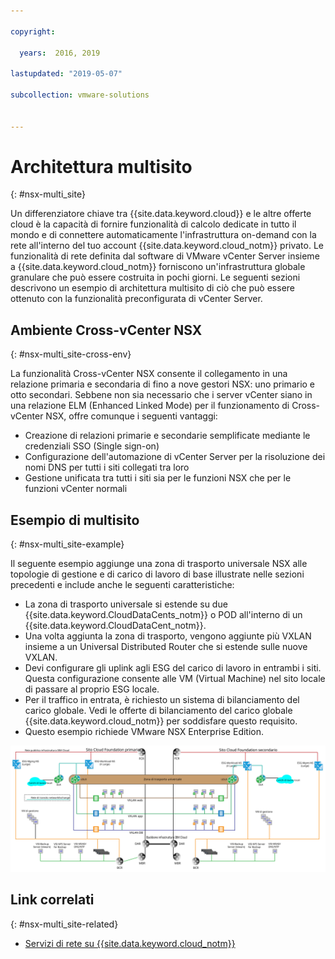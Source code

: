 ```yaml
---

copyright:

  years:  2016, 2019

lastupdated: "2019-05-07"

subcollection: vmware-solutions


---
```


# Architettura multisito
{: #nsx-multi_site}

Un differenziatore chiave tra {{site.data.keyword.cloud}} e le altre offerte cloud è la capacità di fornire funzionalità di calcolo dedicate in tutto il mondo e di connettere automaticamente l'infrastruttura on-demand con la rete all'interno del tuo account {{site.data.keyword.cloud_notm}} privato. Le funzionalità di rete definita dal software di VMware vCenter Server insieme a {{site.data.keyword.cloud_notm}} forniscono un'infrastruttura globale granulare che può essere costruita in pochi giorni. Le seguenti sezioni descrivono un esempio di architettura multisito di ciò che può essere ottenuto con la funzionalità preconfigurata di vCenter Server.

## Ambiente Cross-vCenter NSX
{: #nsx-multi_site-cross-env}

La funzionalità Cross-vCenter NSX consente il collegamento in una relazione primaria e secondaria di fino a nove gestori NSX: uno primario e otto secondari. Sebbene non sia necessario che i server vCenter siano in una relazione ELM (Enhanced Linked Mode) per il funzionamento di Cross-vCenter NSX, offre comunque i seguenti vantaggi:

* Creazione di relazioni primarie e secondarie semplificate mediante le credenziali SSO (Single sign-on)
* Configurazione dell'automazione di vCenter Server per la risoluzione dei nomi DNS per tutti i siti collegati tra loro
* Gestione unificata tra tutti i siti sia per le funzioni NSX che per le funzioni vCenter normali

## Esempio di multisito
{: #nsx-multi_site-example}

Il seguente esempio aggiunge una zona di trasporto universale NSX alle topologie di gestione e di carico di lavoro di base illustrate nelle sezioni precedenti e include anche le seguenti caratteristiche:

* La zona di trasporto universale si estende su due {{site.data.keyword.CloudDataCents_notm}} o POD all'interno di un {{site.data.keyword.CloudDataCent_notm}}.
* Una volta aggiunta la zona di trasporto, vengono aggiunte più VXLAN insieme a un Universal Distributed Router che si estende sulle nuove VXLAN.
* Devi configurare gli uplink agli ESG del carico di lavoro in entrambi i siti. Questa configurazione consente alle VM (Virtual Machine) nel sito locale di passare al proprio ESG locale.
* Per il traffico in entrata, è richiesto un sistema di bilanciamento del carico globale. Vedi le offerte di bilanciamento del carico globale {{site.data.keyword.cloud_notm}} per soddisfare questo requisito.
* Questo esempio richiede VMware NSX Enterprise Edition.

![Topologia multisito](../../images/multisite_topology.svg "Topologia multisito")

## Link correlati
{: #nsx-multi_site-related}

* [Servizi di rete su {{site.data.keyword.cloud_notm}}](/docs/services/vmwaresolutions/archiref/nsx?topic=vmware-solutions-nsx-networking_services)
